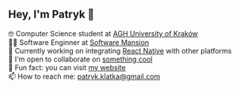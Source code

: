 ## Hey, I'm Patryk 👋

<p align="left">
🤓 Computer Science student at <a href="https://www.agh.edu.pl/en" target="_blank" rel="noopener noreferrer">AGH University of Kraków</a>
<br>
🧑‍💻 Software Enginner at <a href="https://swmansion.com/" target="_blank" rel="noopener noreferrer">Software Mansion</a>
<br>
🤗 Currently working on integrating <a href="https://reactnative.dev/" target="_blank" rel="noopener noreferrer">React Native</a> with other platforms
<br>
👯 I'm open to collaborate on <a href="https://www.youtube.com/watch?v=mBf6K64wfG0&t=9" target="_blank" rel="noopener noreferrer">something cool</a>
<br>
🎲 Fun fact: you can visit <a href="https://www.klatka.it" target="_blank" rel="noopener noreferrer">my website</a>
<br>
📫 How to reach me: <a href="mailto:patryk.klatka@gmail.com">patryk.klatka@gmail.com</a>
</p>                                                      

